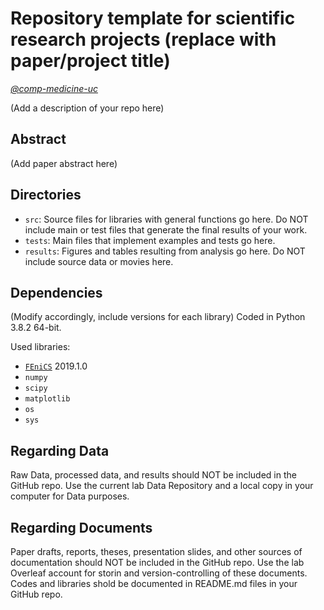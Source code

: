 # Repository template for scientific research projects (replace with paper/project title)

_[@comp-medicine-uc](https://github.com/comp-medicine-uc)_

(Add a description of your repo here)

## Abstract

(Add paper abstract here)

## Directories

- `src`: Source files for libraries with general functions go here. Do NOT include main or test files that generate the final results of your work.
- `tests`: Main files that implement examples and tests go here.
- `results`: Figures and tables resulting from analysis go here. Do NOT include source data or movies here.

## Dependencies

(Modify accordingly, include versions for each library) Coded in Python 3.8.2 64-bit. 

Used libraries:

- [`FEniCS`](https://fenicsproject.org/) 2019.1.0
- `numpy`
- `scipy`
- `matplotlib`
- `os`
- `sys`

## Regarding Data
Raw Data, processed data, and results should NOT be included in the GitHub repo. Use the current lab Data Repository and a local copy in your computer for Data purposes.

## Regarding Documents
Paper drafts, reports, theses, presentation slides, and other sources of documentation should NOT be included in the GitHub repo. Use the lab Overleaf account for storin and version-controlling of these documents. Codes and libraries shold be documented in README.md files in your GitHub repo.


